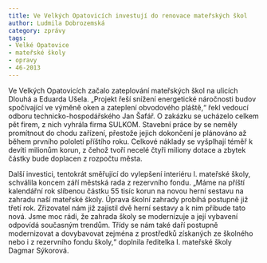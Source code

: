 ```yaml
---
title: Ve Velkých Opatovicích investují do renovace mateřských škol
author: Ludmila Dobrozemská
category: zprávy
tags:
- Velké Opatovice
- mateřské školy
- opravy
- 46-2013
---
```


Ve Velkých Opatovicích začalo zateplování mateřských škol na ulicích Dlouhá a Eduarda Ušela. „Projekt řeší snížení energetické náročnosti budov spočívající ve výměně oken a zateplení obvodového pláště,“ řekl vedoucí odboru technicko-hospodářského Jan Šafář. O zakázku se ucházelo celkem pět firem, z nich vyhrála firma SULKOM. Stavební práce by se neměly promítnout do chodu zařízení, přestože jejich dokončení je plánováno až během prvního pololetí příštího roku. Celkové náklady se vyšplhají téměř k devíti milionům korun, z čehož tvoří necelé čtyři miliony dotace a zbytek částky bude doplacen z rozpočtu města.

Další investici, tentokrát směřující do vylepšení interiéru I. mateřské školy, schválila koncem září městská rada z rezervního fondu. „Máme na příští kalendářní rok slíbenou částku 55 tisíc korun na novou herní sestavu na zahradu naší mateřské školy. Úprava školní zahrady probíhá postupně již třetí rok. Zřizovatel nám již zajistil dvě herní sestavy a k nim přibude tato nová. Jsme moc rádi, že zahrada školy se modernizuje a její vybavení odpovídá současným trendům. Třídy se nám také daří postupně modernizovat a dovybavovat zejména z prostředků získaných ze školného nebo i z rezervního fondu školy,“ doplnila ředitelka I. mateřské školy Dagmar Sýkorová.
